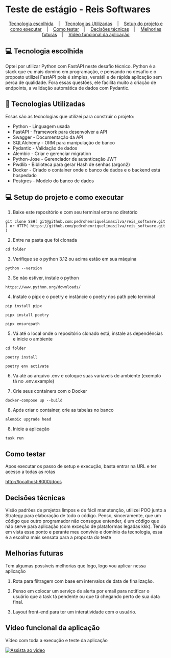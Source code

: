 # Teste de estágio - Reis Softwares

<p align="center">
  <a href="#-tecnologia-escolhida">Tecnologia escolhida</a> &nbsp;&nbsp;&nbsp;|&nbsp;&nbsp;&nbsp;
  <a href="#-tecnologias-utilizadas">Tecnologias Utilizadas</a> &nbsp;&nbsp;&nbsp;|&nbsp;&nbsp;&nbsp;
  <a href="#-setup-do-projeto-e-como-executar">Setup do projeto e como executar</a> &nbsp;&nbsp;&nbsp;|&nbsp;&nbsp;&nbsp;
  <a href="#como-testar">Como testar</a> &nbsp;&nbsp;&nbsp;|&nbsp;&nbsp;&nbsp;
  <a href="#decisões-técnicas">Decisões técnicas</a> &nbsp;&nbsp;&nbsp;|&nbsp;&nbsp;&nbsp;
  <a href="#melhorias-futuras">Melhorias futuras</a> &nbsp;&nbsp;&nbsp;|&nbsp;&nbsp;&nbsp;
  <a href="#vídeo-funcional-da-aplicação">Vídeo funcional da aplicação</a>
</p>

## 💻 Tecnologia escolhida

Optei por utilizar Python com FastAPI neste desafio técnico. Python é a stack que eu mais domino em programação, e
pensando no desafio e o proposto utilizei FastAPI pois é simples, versátil e de rápida aplicação sem perca de qualidade.
Fora essas questões, ele facilita muito a criação de endpoints, a validação automática de dados com Pydantic.

## 🚀 Tecnologias Utilizadas

Essas são as tecnologias que utilizei para construir o projeto:

- Python - Linguagem usada
- FastAPI - Framework para desenvolver a API
- Swagger - Documentação da API
- SQLAlchemy - ORM para manipulação de banco
- Pydantic - Validação de dados
- Alembic - Criar e gerenciar migration
- Python-Jose - Gerenciador de autenticação JWT
- Pwdlib - Biblioteca para gerar Hash de senhas (argon2)
- Docker - Criado o container onde o banco de dados e o backend está hospedado
- Postgres - Modelo do banco de dados

## 💻 Setup do projeto e como executar

1. Baixe este repositório e com seu terminal entre no diretório

```
git clone SSH( git@github.com:pedrohenriquelimasilva/reis_software.git ) or HTTP( https://github.com/pedrohenriquelimasilva/reis_software.git )
```

2. Entre na pasta que foi clonada

```
cd folder
```

3. Verifique se o python 3.12 ou acima estão em sua máquina

```
python --version
```

3. Se não estiver, instale o python

```
https://www.python.org/downloads/
```

4. Instale o pipx e o poetry e instâncie o poetry nos path pelo terminal

```
pip install pipx

pipx install poetry

pipx ensurepath
```

5. Vá até o local onde o repositório clonado está, instale as dependências e inicie o ambiente

```
cd folder

poetry install

poetry env activate
```

6. Vá até ao arquivo .env e coloque suas variaveis de ambiente (exemplo tá no .env.example)

7. Crie seus containers com o Docker

```
docker-compose up --build
```

8. Após criar o container, crie as tabelas no banco

```
alembic upgrade head
```

8. Inicie a aplicação

```
task run
```

## Como testar

Apos executar os passo de setup e execução, basta entrar na URL e ter acesso a todas as rotas

<a  href="http://localhost:8000/docs">
http://localhost:8000/docs
</a>

## Decisões técnicas

Visão padrões de projetos limpos e de fácil manutenção, utilizei POO junto a Strategy para elaboração de todo o código. Penso, sinceramente, que um código que outro programador não consegue entender, é um código que não serve para aplicação (com exceção de plataformas legadas kkk). Tendo em vista esse ponto e perante meu convívio e domínio da tecnologia, essa é a escolha mais sensata para a proposta do teste

## Melhorias futuras

Tem algumas possíveis melhorias que logo, logo vou aplicar nessa aplicação

1. Rota para filtragem com base em intervalos de data de finalização.

2. Penso em colocar um serviço de alerta por email para notificar o usuário que a task tá pendente ou que tá chegando perto de sua data final.

3. Layout front-end para ter um interatividade com o usuário.

## Vídeo funcional da aplicação

Vídeo com toda a execução e teste da aplicação

[![Assista ao vídeo](https://img.youtube.com/vi/3E4n0s-O2K8/0.jpg)](https://youtu.be/3E4n0s-O2K8)
